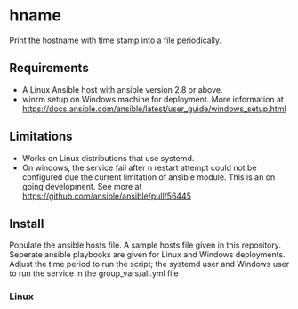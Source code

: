 # hname
Print the hostname with time stamp into a file periodically.

## Requirements
- A Linux Ansible host with ansible version 2.8 or above.
- winrm setup on Windows machine for deployment. More information at https://docs.ansible.com/ansible/latest/user_guide/windows_setup.html

## Limitations
- Works on Linux distributions that use systemd.
- On windows, the service fail after n restart attempt could not be configured due the current limitation of ansible module. This is an on going development. See more at https://github.com/ansible/ansible/pull/56445

## Install
Populate the ansible hosts file. A sample hosts file given in this repository.
Seperate ansible playbooks are given for Linux and Windows deployments. Adjust the time period to run the script; the systemd user and Windows user to run the service in the group_vars/all.yml file

### Linux

